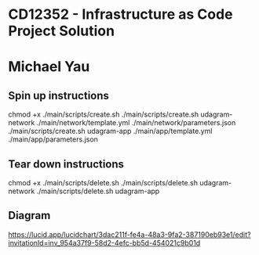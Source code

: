 # CD12352 - Infrastructure as Code Project Solution
# Michael Yau

## Spin up instructions
chmod +x ./main/scripts/create.sh
./main/scripts/create.sh udagram-network ./main/network/template.yml ./main/network/parameters.json
./main/scripts/create.sh udagram-app ./main/app/template.yml ./main/app/parameters.json

## Tear down instructions
chmod +x ./main/scripts/delete.sh
./main/scripts/delete.sh udagram-network
./main/scripts/delete.sh udagram-app

## Diagram
https://lucid.app/lucidchart/3dac211f-fe4a-48a3-9fa2-387190eb93e1/edit?invitationId=inv_954a37f9-58d2-4efc-bb5d-454021c9b01d